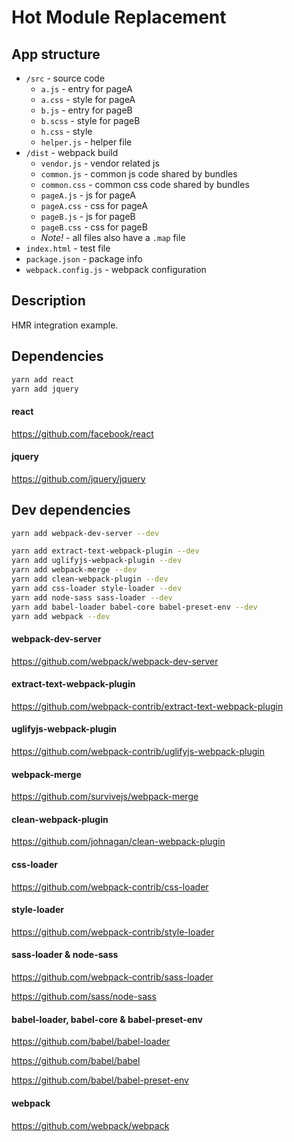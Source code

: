 # Hot Module Replacement

## App structure

- `/src` - source code
    - `a.js` - entry for pageA
    - `a.css` - style for pageA
    - `b.js` - entry for pageB
    - `b.scss` - style for pageB
    - `h.css` - style
    - `helper.js` - helper file
- `/dist` - webpack build
    - `vendor.js` - vendor related js
    - `common.js` - common js code shared by bundles
    - `common.css` - common css code shared by bundles
    - `pageA.js` - js for pageA
    - `pageA.css` - css for pageA
    - `pageB.js` - js for pageB
    - `pageB.css` - css for pageB
    - _Note!_ - all files also have a `.map` file
- `index.html` - test file
- `package.json` - package info
- `webpack.config.js` - webpack configuration

## Description

HMR integration example.

## Dependencies

```bash
yarn add react
yarn add jquery
```

#### react

https://github.com/facebook/react

#### jquery

https://github.com/jquery/jquery

## Dev dependencies

```bash
yarn add webpack-dev-server --dev

yarn add extract-text-webpack-plugin --dev
yarn add uglifyjs-webpack-plugin --dev
yarn add webpack-merge --dev
yarn add clean-webpack-plugin --dev
yarn add css-loader style-loader --dev
yarn add node-sass sass-loader --dev
yarn add babel-loader babel-core babel-preset-env --dev
yarn add webpack --dev
```


#### webpack-dev-server

https://github.com/webpack/webpack-dev-server

#### extract-text-webpack-plugin

https://github.com/webpack-contrib/extract-text-webpack-plugin

#### uglifyjs-webpack-plugin

https://github.com/webpack-contrib/uglifyjs-webpack-plugin

#### webpack-merge

https://github.com/survivejs/webpack-merge

#### clean-webpack-plugin

https://github.com/johnagan/clean-webpack-plugin

#### css-loader

https://github.com/webpack-contrib/css-loader

#### style-loader

https://github.com/webpack-contrib/style-loader

#### sass-loader & node-sass

https://github.com/webpack-contrib/sass-loader

https://github.com/sass/node-sass

#### babel-loader, babel-core & babel-preset-env

https://github.com/babel/babel-loader

https://github.com/babel/babel

https://github.com/babel/babel-preset-env

#### webpack

https://github.com/webpack/webpack
